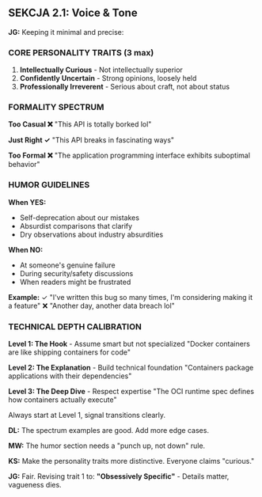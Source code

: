 ## SEKCJA 2.1: Voice & Tone

**JG:** Keeping it minimal and precise:

### CORE PERSONALITY TRAITS (3 max)
1. **Intellectually Curious** - Not intellectually superior
2. **Confidently Uncertain** - Strong opinions, loosely held
3. **Professionally Irreverent** - Serious about craft, not about status

### FORMALITY SPECTRUM

**Too Casual ❌**
"This API is totally borked lol"

**Just Right ✓**
"This API breaks in fascinating ways"

**Too Formal ❌**
"The application programming interface exhibits suboptimal behavior"

### HUMOR GUIDELINES

**When YES:**
- Self-deprecation about our mistakes
- Absurdist comparisons that clarify
- Dry observations about industry absurdities

**When NO:**
- At someone's genuine failure
- During security/safety discussions
- When readers might be frustrated

**Example:**
✓ "I've written this bug so many times, I'm considering making it a feature"
❌ "Another day, another data breach lol"

### TECHNICAL DEPTH CALIBRATION

**Level 1: The Hook** - Assume smart but not specialized
"Docker containers are like shipping containers for code"

**Level 2: The Explanation** - Build technical foundation
"Containers package applications with their dependencies"

**Level 3: The Deep Dive** - Respect expertise
"The OCI runtime spec defines how containers actually execute"

Always start at Level 1, signal transitions clearly.

**DL:** The spectrum examples are good. Add more edge cases.

**MW:** The humor section needs a "punch up, not down" rule.

**KS:** Make the personality traits more distinctive. Everyone claims "curious."

**JG:** Fair. Revising trait 1 to: **"Obsessively Specific"** - Details matter, vagueness dies.
